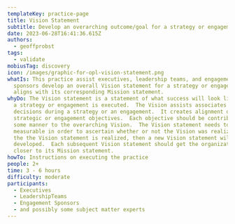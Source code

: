 ```yaml
---
templateKey: practice-page
title: Vision Statement
subtitle: Develop an overarching outcome/goal for a strategy or engagement
date: 2023-06-28T16:41:36.615Z
authors:
  - geoffprobst
tags:
  - validate
mobiusTag: discovery
icon: /images/graphic-for-opl-vision-statement.png
whatIs: T﻿his practice assist executives, leadership teams, and engagement
  sponsors develop an overall Vision statement for a strategy or engagement that
  aligns with its corresponding Mission statement.
whyDo: T﻿he Vision statement is a statement of what success will look like after
  a strategy or engagement is executed.  The Vision assists associates in making
  decisions during a strategy or an engagement.  It creates alignment of of the
  strategic or engagement objectives.  Each objective should be contributing in
  some manner to the overarching Vision.  The Vision statement needs to be
  measurable in order to ascertain whether or not the Vision was realized.  Once
  the the Vision statement is realized, then a new Vision statement will be
  developed.  Each subsequent Vision statement should get the organization
  closer to its Mission statement.
howTo: I﻿nstructions on executing the practice
people: 2+
time: 3 - 6 hours
difficulty: moderate
participants:
  - Executives
  - LeadershipTeams
  - Engagement Sponsors
  - and possibly some subject matter experts
---
```

